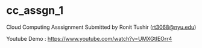 # cc_assgn_1
Cloud Computing Asssignment Submitted by Ronit Tushir (rt3068@nyu.edu)

Youtube Demo : https://www.youtube.com/watch?v=UMXGtIEOrr4
